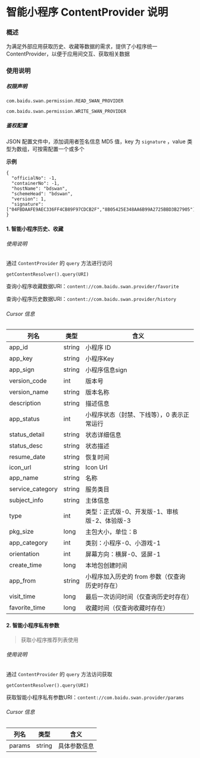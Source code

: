 # 智能小程序 ContentProvider 说明

### 概述

为满足外部应用获取历史、收藏等数据的需求，提供了小程序统一 ContentProvider，以便于应用间交互、获取相关数据


### 使用说明

##### 权限声明

`com.baidu.swan.permission.READ_SWAN_PROVIDER`

`com.baidu.swan.permission.WRITE_SWAN_PROVIDER`

##### 鉴权配置

JSON 配置文件中，添加调用者签名信息 MD5 值，key 为 `signature` ，value 类型为数组，可按需配置一个或多个

**示例**

```
{
  "officialNo": -1,
  "containerNo": -1,
  "hostName": "bdswan",
  "schemeHead": "bdswan",
  "version": 1,
  "signature":["04FBDAAFE9AEC336FF4CB89F97CDCB2F","8B05425E348AA6B99A2725BBD3B27905"]
}
```


#### 1. 智能小程序历史、收藏

###### 使用说明
通过 `ContentProvider` 的 `query` 方法进行访问

```
getContentResolver().query(URI)
```
查询小程序收藏数据URI：`content://com.baidu.swan.provider/favorite`

查询小程序历史数据URI：`content://com.baidu.swan.provider/history`

###### Cursor 信息

| 列名 | 类型 |含义 |
| --- | --- |--- |
| app_id | string |小程序 ID|
| app_key | string| 小程序Key |
| app_sign | string| 小程序信息sign |
| version_code | int | 版本号 |
| version_name | string | 版本名称 |
| description | string | 描述信息|
| app_status | int | 小程序状态（封禁、下线等），0 表示正常运行 |
| status_detail | string| 状态详细信息 |
| status_desc | string | 状态描述 |
| resume_date | string | 恢复时间 |
| icon_url | string | Icon Url|
| app_name | string | 名称|
| service_category | string | 服务类目 |
| subject_info | string | 主体信息|
| type | int | 类型：正式版-0、开发版-1、审核版-2、体验版-3 |
| pkg_size | long | 主包大小，单位：B|
| app_category | int | 类别：小程序-0、小游戏-1|
| orientation | int | 屏幕方向：横屏-0、竖屏-1|
| create_time | long | 本地包创建时间 |
| app_from | string | 小程序加入历史的 from 参数（仅查询历史时存在） | 
| visit_time | long |最后一次访问时间（仅查询历史时存在）|
| favorite_time | long |收藏时间（仅查询收藏时存在）| 

#### 2. 智能小程序私有参数

> 获取小程序推荐列表使用

###### 使用说明
通过 `ContentProvider` 的 `query` 方法访问获取

```
getContentResolver().query(URI)
```
获取智能小程序私有参数URI：`content://com.baidu.swan.provider/params`

###### Cursor 信息

| 列名 | 类型 |含义 |
| --- | --- |--- |
| params | string | 具体参数信息 |
